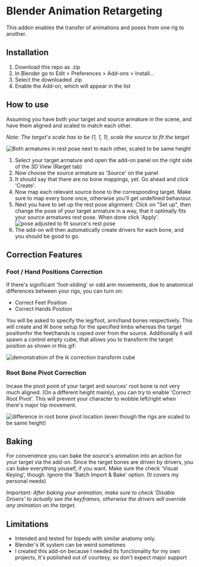 # Blender Animation Retargeting

This addon enables the transfer of animations and poses from one rig to another.


## Installation
1. Download this repo as .zip
2. In Blender go to Edit > Preferences > Add-ons > Install...
3. Select the downloaded .zip
4. Enable the Add-on, which will appear in the list



## How to use
Assuming you have both your target and source armature in the scene, and have them aligned and scaled to match each other. 

*Note: The target's scale has to be (1, 1, 1), scale the source to fit the target*

![Both armatures in rest pose next to each other, scaled to be same height](https://manuelotto.com/files/retarget/setup.png)

1. Select your target armature and open the add-on panel on the right side of the 3D View (Rarget tab)
2. Now choose the source armature as 'Source' on the panel
3. It should say that there are no bone mappings, yet. Go ahead and click 'Create'.
4. Now map each relevant source bone to the corresponding target. Make sure to map every bone once, otherwise you'll get undefined behaviour.
5. Next you have to set up the rest pose alignment. Click on "Set up", then change the pose of your target armature in a way, that it optimally fits your source armatures rest pose. When done click 'Apply'. ![pose adjusted to fit source's rest pose](https://manuelotto.com/files/retarget/align.png)
6. The add-on will then automatically create drivers for each bone, and you should be good to go.

## Correction Features
### Foot / Hand Positions Correction
If there's significant 'foot-sliding' or odd arm movements, due to anatomical differences between your rigs, you can turn on:
- Correct Feet Position
- Correct Hands Position

You will be asked to specify the leg/foot, arm/hand bones respectively. 
This will create and IK bone setup for the specified limbs whereas the target positionfor the feet/hands is copied over from the source.
Additionally it will spawn a control empty cube, that allows you to transform the target position as shown in this gif:

![demonstration of the ik correction transform cube](https://manuelotto.com/files/retarget/ik_transform.gif)

### Root Bone Pivot Correction
Incase the pivot point of your target and sources' root bone is not very much aligned. (On a different height mainly), you can try to enable 'Correct Root Pivot'. This will prevent your character to wobble left/right when there's major hip movement.

![difference in root bone pivot location (even though the rigs are scaled to be same height)](https://manuelotto.com/files/retarget/pivot.png)

## Baking
For convenience you can bake the source's animation into an action for your target via the add-on. Since the target bones are driven by drivers, you can bake everything youself, if you want. Make sure the check 'Visual Keying', though.
Ignore the 'Batch Import & Bake' option. (It covers my personal needs)

*Important: After baking your animation, make sure to check 'Disable Drivers' to actually see the keyframes, otherwise the drivers will override any animation on the target.*

## Limitations

- Intended and tested for bipeds with similar anatomy only.
- Blender's IK system can be weird sometimes
- I created this add-on because I needed its functionality for my own projects, It's published out of courtesy, so don't expect major support